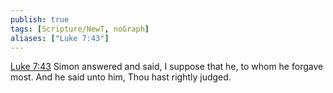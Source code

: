 ```yaml
---
publish: true
tags: [Scripture/NewT, noGraph]
aliases: ["Luke 7:43"]
---
```

[Luke 7:43](https://churchofjesuschrist.org/study/scriptures/nt/luke/7?lang=eng&id=p43#p43) Simon answered and said, I suppose that he, to whom he forgave most. And he said unto him, Thou hast rightly judged.
